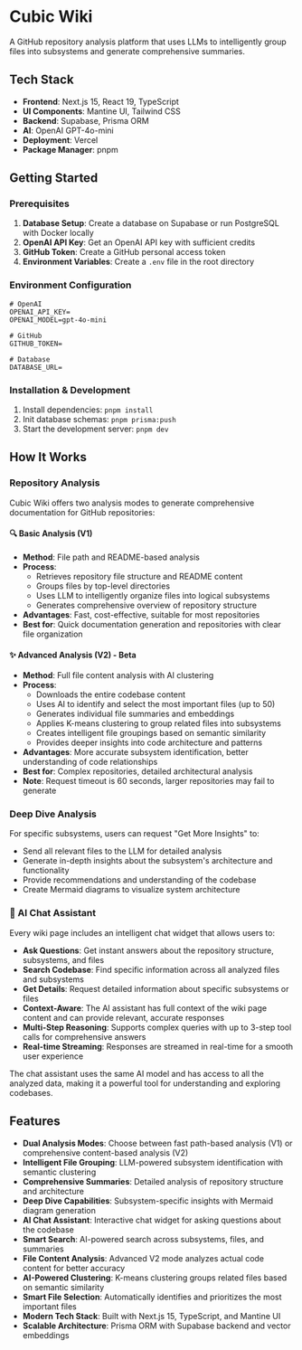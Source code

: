 # Cubic Wiki

A GitHub repository analysis platform that uses LLMs to intelligently group files into subsystems and generate comprehensive summaries.

## Tech Stack

- **Frontend**: Next.js 15, React 19, TypeScript
- **UI Components**: Mantine UI, Tailwind CSS
- **Backend**: Supabase, Prisma ORM
- **AI**: OpenAI GPT-4o-mini
- **Deployment**: Vercel
- **Package Manager**: pnpm

## Getting Started

### Prerequisites

1. **Database Setup**: Create a database on Supabase or run PostgreSQL with Docker locally
2. **OpenAI API Key**: Get an OpenAI API key with sufficient credits
3. **GitHub Token**: Create a GitHub personal access token
4. **Environment Variables**: Create a `.env` file in the root directory

### Environment Configuration

```env
# OpenAI
OPENAI_API_KEY=
OPENAI_MODEL=gpt-4o-mini

# GitHub
GITHUB_TOKEN=

# Database
DATABASE_URL=
```

### Installation & Development

1. Install dependencies: `pnpm install`
2. Init database schemas: `pnpm prisma:push`
3. Start the development server: `pnpm dev`

## How It Works

### Repository Analysis

Cubic Wiki offers two analysis modes to generate comprehensive documentation for GitHub repositories:

#### 🔍 Basic Analysis (V1)
- **Method**: File path and README-based analysis
- **Process**: 
  - Retrieves repository file structure and README content
  - Groups files by top-level directories
  - Uses LLM to intelligently organize files into logical subsystems
  - Generates comprehensive overview of repository structure
- **Advantages**: Fast, cost-effective, suitable for most repositories
- **Best for**: Quick documentation generation and repositories with clear file organization

#### ✨ Advanced Analysis (V2) - Beta
- **Method**: Full file content analysis with AI clustering
- **Process**:
  - Downloads the entire codebase content
  - Uses AI to identify and select the most important files (up to 50)
  - Generates individual file summaries and embeddings
  - Applies K-means clustering to group related files into subsystems
  - Creates intelligent file groupings based on semantic similarity
  - Provides deeper insights into code architecture and patterns
- **Advantages**: More accurate subsystem identification, better understanding of code relationships
- **Best for**: Complex repositories, detailed architectural analysis
- **Note**: Request timeout is 60 seconds, larger repositories may fail to generate

### Deep Dive Analysis
For specific subsystems, users can request "Get More Insights" to:
- Send all relevant files to the LLM for detailed analysis
- Generate in-depth insights about the subsystem's architecture and functionality
- Provide recommendations and understanding of the codebase
- Create Mermaid diagrams to visualize system architecture

### 🤖 AI Chat Assistant
Every wiki page includes an intelligent chat widget that allows users to:
- **Ask Questions**: Get instant answers about the repository structure, subsystems, and files
- **Search Codebase**: Find specific information across all analyzed files and subsystems
- **Get Details**: Request detailed information about specific subsystems or files
- **Context-Aware**: The AI assistant has full context of the wiki page content and can provide relevant, accurate responses
- **Multi-Step Reasoning**: Supports complex queries with up to 3-step tool calls for comprehensive answers
- **Real-time Streaming**: Responses are streamed in real-time for a smooth user experience

The chat assistant uses the same AI model and has access to all the analyzed data, making it a powerful tool for understanding and exploring codebases.

## Features

- **Dual Analysis Modes**: Choose between fast path-based analysis (V1) or comprehensive content-based analysis (V2)
- **Intelligent File Grouping**: LLM-powered subsystem identification with semantic clustering
- **Comprehensive Summaries**: Detailed analysis of repository structure and architecture
- **Deep Dive Capabilities**: Subsystem-specific insights with Mermaid diagram generation
- **AI Chat Assistant**: Interactive chat widget for asking questions about the codebase
- **Smart Search**: AI-powered search across subsystems, files, and summaries
- **File Content Analysis**: Advanced V2 mode analyzes actual code content for better accuracy
- **AI-Powered Clustering**: K-means clustering groups related files based on semantic similarity
- **Smart File Selection**: Automatically identifies and prioritizes the most important files
- **Modern Tech Stack**: Built with Next.js 15, TypeScript, and Mantine UI
- **Scalable Architecture**: Prisma ORM with Supabase backend and vector embeddings
